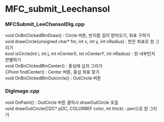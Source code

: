 # MFC_submit_Leechansol

### MFCSubmit_LeeChansolDlg.cpp  
void OnBnClickedBtnDraw() : Circle 버튼, 반지름 길이 받아오기, 좌표 구하기  
void drawCircle(unsigned char* fm, int x, int y, int nRadius) : 받은 좌표로 원 그리기  
bool isCircle(int i, int j, int nCenterX, int nCenterY, int nRadius) : 원 내부인지 판별하기  
void OnBnClickedBtnCenter() : 중심에 십자 그리기  
CPoint findCenter() : Center 버튼, 중심 좌표 찾기  
void OnBnClickedBtnOutcircle() : OutCircle 버튼  

### DlgImage.cpp  
void OnPaint() : OutCircle 버튼 클릭시 drawOutCircle 호출  
void drawOutCircle(CDC* pDC, COLORREF color, int thick) : pen으로 원 그리기  

